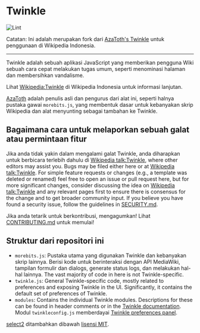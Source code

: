 # Twinkle

![Lint](https://github.com/kenrick95/twinkle/workflows/Lint/badge.svg)

Catatan: Ini adalah merupakan fork dari [AzaToth's Twinkle](https://github.com/azatoth/twinkle/) untuk penggunaan di Wikipedia Indonesia.

-----

Twinkle adalah sebuah aplikasi JavaScript yang memberikan pengguna Wiki sebuah cara cepat melakukan tugas umum, seperti menominasi halaman dan membersihkan vandalisme.

Lihat [Wikipedia:Twinkle][] di Wikipedia Indonesia untuk informasi lanjutan.

[AzaToth][] adalah penulis asli dan pengurus dari alat ini, seperti halnya pustaka gawai `morebits.js`, yang membentuk dasar untuk kebanyakan skrip Wikipedia dan alat menyunting sebagai tambahan ke Twinkle.

## Bagaimana cara untuk melaporkan sebuah galat atau permintaan fitur

Jika anda tidak yakin dalam mengalami galat Twinkle, anda diharapkan untuk berbicara terlebih dahulu di [Wikipedia talk:Twinkle][], where other editors may assist you.  Bugs may be filed either here or at [Wikipedia talk:Twinkle][].  For simple feature requests or changes (e.g., a template was deleted or renamed) feel free to open an issue or pull request here, but for more significant changes, consider discussing the idea on [Wikipedia talk:Twinkle][] and any relevant pages first to ensure there is consensus for the change and to get broader community input.  If you believe you have found a security issue, follow the guidelines in [SECURITY.md](./SECURITY.md).

Jika anda tetarik untuk berkontribusi, mengagumkan!  Lihat [CONTRIBUTING.md](CONTRIBUTING.md) untuk memulai!


## Struktur dari repositori ini

* `morebits.js`: Pustaka utama yang digunakan Twinkle dan kebanyakan skrip lainnya. Berisi kode untuk berinteraksi dengan API MediaWiki, tampilan formulir dan dialogs, generate status logs, dan melakukan hal-hal lainnya. The vast majority of code in here is not Twinkle-specific.
* `twinkle.js`: General Twinkle-specific code, mostly related to preferences and exposing Twinkle in the UI. Significantly, it contains the default set of preferences of Twinkle.
* `modules`: Contains the individual Twinkle modules. Descriptions for these can be found in header comments or in the [Twinkle documentation][]. Modul `twinkleconfig.js` memberdayai [Twinkle preferences panel][WP:TWPREFS].


[select2][] ditambahkan dibawah [lisensi MIT](https://github.com/select2/select2/blob/develop/LICENSE.md).

[Wikipedia:Twinkle]: https://id.wikipedia.org/wiki/Wikipedia:Twinkle
[AzaToth]: https://en.wikipedia.org/wiki/User:AzaToth
[Wikipedia talk:Twinkle]: https://id.wikipedia.org/wiki/Wikipedia_talk:Twinkle
[Twinkle documentation]: https://id.wikipedia.org/wiki/Wikipedia:Twinkle/doc
[WP:TWPREFS]: https://id.wikipedia.org/wiki/Wikipedia:Twinkle/Preferences
[select2]: https://github.com/select2/select2
